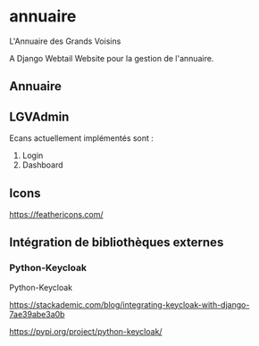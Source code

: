 # annuaire

L'Annuaire des Grands Voisins

A Django Webtail Website pour la gestion de l'annuaire.

## Annuaire

## LGVAdmin

Ecans actuellement implémentés sont :

1. Login
2. Dashboard

## Icons

<https://feathericons.com/>

## Intégration de bibliothèques externes

### Python-Keycloak

Python-Keycloak

https://stackademic.com/blog/integrating-keycloak-with-django-7ae39abe3a0b

https://pypi.org/project/python-keycloak/


